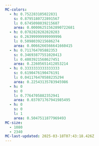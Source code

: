 ```yaml
---
MC-colors:
  - h: 0.752283105022831
    s: 0.8795180722891567
    l: 0.6745098039215687
    area: 0.00006251562890722681
  - h: 0.0782828282828283
    s: 0.26399999999999996
    l: 0.5098039215686274
    area: 0.0066266566641660415
  - h: 0.711764705882353
    s: 0.34693877551020413
    l: 0.4803921568627451
    area: 0.22605651412853214
  - h: 0.3333333333333333
    s: 0.6190476190476191
    l: 0.041176470588235294
    area: 0.22543135783945986
  - h: 0
    s: 0
    l: 0.7764705882352941
    area: 0.037071767941985495
  - h: 0
    s: 0
    l: 1
    area: 0.5047511877969493
MC-size:
  - 1080
  - 2340
MC-last-updated: 2025-03-18T07:43:18.426Z
---
```

